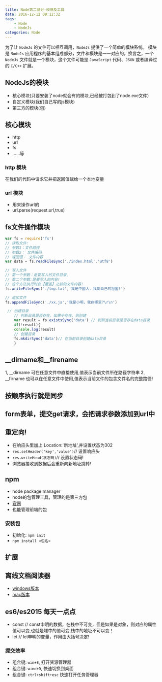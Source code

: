 ```yaml
---
title: Node第二部分-模块及工具
date: 2016-12-12 09:12:32
tags: 
    - Node
    - NodeJs 
categories: Node
---
```

为了让 `NodeJs` 的文件可以相互调用，`NodeJs` 提供了一个简单的模块系统。
模块是 `NodeJs` 应用程序的基本组成部分，文件和模块是一一对应的。换言之，一个 `NodeJs` 文件就是一个模块，这个文件可能是 `JavaScript` 代码、`JSON` 或者编译过的 `C/C++` 扩展。

<!--more-->

## NodeJs的模块

- 核心模块(只要安装了node就会有的模块,已经被打包到了node.exe文件)
- 自定义模块(我们自己写的js模块)
- 第三方的模块(包)

## 核心模块

- http
- url
- fs
- ……等

### http 模块

在我们的代码中请求它并把返回值赋给一个本地变量

### url 模块

- 用来操作url的
- url.parse(request.url,true)

## fs文件操作模块

```javascript
var fs = require('fs')
// 读取文件:
// 参数1：文件路径
// 参数2： 文件编码
// 返回值： 文件内容
var data = fs.readFileSync('./index.html','utf8')

// 写入文件
// 第一个参数：是要写入的文件目录,
// 第二个参数:是要写入的内容!
// 这个方法执行时会【覆盖】之前的文件内容!
fs.writeFileSync('./tmp.txt','我是中国人，我爱自己的祖国!')

// 追加文件
fs.appendFileSync('./xx.js','我是小明，我在哪里?\r\n')

 // 创建目录
    // 判断目录是否存在，如果不存在，则创建
    var result = fs.existsSync('data') // 判断当前目录是否存在data目录
    if(!result){
    console.log(result)
    // 创建目录
    fs.mkdirSync('data')// 在当前目录创建data目录
    }
```

## __dirname和__firename
1, __dirname 可在任意文件中直接使用,值表示当前文件所在路径字符串
2, __firname 也可以在任意文件中使用,值表示当前文件的包含文件名的完整路径!

## 按顺序执行就是同步
## form表单，提交get请求，会把请求参数添加到url中

## 重定向!
- 在响应头里加上 Location:'新地址',并设置状态为302
- `res.setHeader('key','value')`// 设置响应头
- `res.writeHead(状态码)`// 设置状态码!
- 浏览器接收到数据后会重新向新地址跳转!

## npm
- node package manager
- node的包管理工具，管理的是第三方包
- [官网](https://www.npmjs.com/)
- 也能管理前端的包

### 安装包
- 初始化: `npm init`
- `npm install <包名>`

## 扩展
## 离线文档阅读器
- [windows版本](https://zealdocs.org/)
- [mac版本](dash)

## es6/es2015 每天一点点
- const
       //  const申明的数据，在栈中不可变，但是如果是对象，则对应的属性值可以变,也就是堆中的值可变,栈中的地址不可以变！
- let
  // let申明的变量，作用由大括号决定!

### 提交效率
- 组合键: `win+E`, 打开资源管理器
- 组合键: `wind+D`, 快速切换到桌面
- 组合键: `ctrl+shift+esc` 快速打开任务管理器
